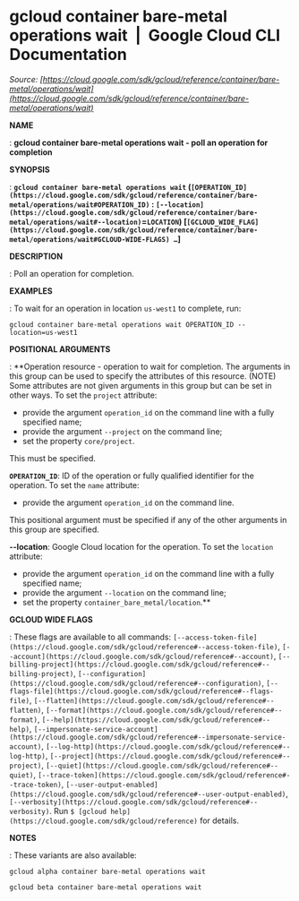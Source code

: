 # gcloud container bare-metal operations wait  |  Google Cloud CLI Documentation

*Source: [https://cloud.google.com/sdk/gcloud/reference/container/bare-metal/operations/wait](https://cloud.google.com/sdk/gcloud/reference/container/bare-metal/operations/wait)*

**NAME**

: **gcloud container bare-metal operations wait - poll an operation for completion**

**SYNOPSIS**

: **`gcloud container bare-metal operations wait` (`[OPERATION_ID](https://cloud.google.com/sdk/gcloud/reference/container/bare-metal/operations/wait#OPERATION_ID)` : `[--location](https://cloud.google.com/sdk/gcloud/reference/container/bare-metal/operations/wait#--location)`=`LOCATION`) [`[GCLOUD_WIDE_FLAG](https://cloud.google.com/sdk/gcloud/reference/container/bare-metal/operations/wait#GCLOUD-WIDE-FLAGS) …`]**

**DESCRIPTION**

: Poll an operation for completion.

**EXAMPLES**

: To wait for an operation in location
``us-west1`` to complete, run:

```
gcloud container bare-metal operations wait OPERATION_ID --location=us-west1
```

**POSITIONAL ARGUMENTS**

: **Operation resource - operation to wait for completion. The arguments in this
group can be used to specify the attributes of this resource. (NOTE) Some
attributes are not given arguments in this group but can be set in other ways.
To set the `project` attribute:

- provide the argument `operation_id` on the command line with a fully
specified name;
- provide the argument `--project` on the command line;
- set the property `core/project`.

This must be specified.

**`OPERATION_ID`**:
ID of the operation or fully qualified identifier for the operation.
To set the `name` attribute:

- provide the argument `operation_id` on the command line.

This positional argument must be specified if any of the other arguments in this
group are specified.

**--location**:
Google Cloud location for the operation.
To set the `location` attribute:

- provide the argument `operation_id` on the command line with a fully
specified name;
- provide the argument `--location` on the command line;
- set the property `container_bare_metal/location`.**

**GCLOUD WIDE FLAGS**

: These flags are available to all commands: `[--access-token-file](https://cloud.google.com/sdk/gcloud/reference#--access-token-file)`,
`[--account](https://cloud.google.com/sdk/gcloud/reference#--account)`, `[--billing-project](https://cloud.google.com/sdk/gcloud/reference#--billing-project)`,
`[--configuration](https://cloud.google.com/sdk/gcloud/reference#--configuration)`,
`[--flags-file](https://cloud.google.com/sdk/gcloud/reference#--flags-file)`,
`[--flatten](https://cloud.google.com/sdk/gcloud/reference#--flatten)`, `[--format](https://cloud.google.com/sdk/gcloud/reference#--format)`, `[--help](https://cloud.google.com/sdk/gcloud/reference#--help)`, `[--impersonate-service-account](https://cloud.google.com/sdk/gcloud/reference#--impersonate-service-account)`,
`[--log-http](https://cloud.google.com/sdk/gcloud/reference#--log-http)`,
`[--project](https://cloud.google.com/sdk/gcloud/reference#--project)`, `[--quiet](https://cloud.google.com/sdk/gcloud/reference#--quiet)`, `[--trace-token](https://cloud.google.com/sdk/gcloud/reference#--trace-token)`, `[--user-output-enabled](https://cloud.google.com/sdk/gcloud/reference#--user-output-enabled)`,
`[--verbosity](https://cloud.google.com/sdk/gcloud/reference#--verbosity)`.
Run `$ [gcloud help](https://cloud.google.com/sdk/gcloud/reference)` for details.

**NOTES**

: These variants are also available:

```
gcloud alpha container bare-metal operations wait
```

```
gcloud beta container bare-metal operations wait
```